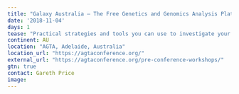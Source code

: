 ```yaml
---
title: "Galaxy Australia – The Free Genetics and Genomics Analysis Platform"
date: '2018-11-04'
days: 1
tease: "Practical strategies and tools you can use to investigate your NGS data"
continent: AU
location: "AGTA, Adelaide, Australia"
location_url: "https://agtaconference.org/"
external_url: "https://agtaconference.org/pre-conference-workshops/"
gtn: true
contact: Gareth Price
image: 
---
```

